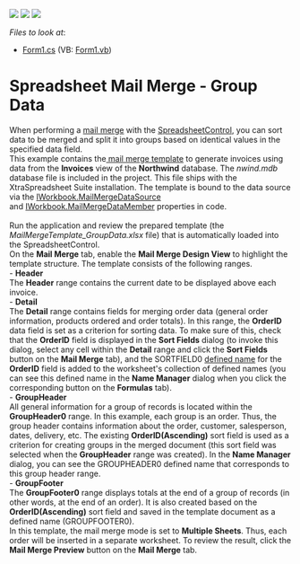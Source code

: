 <!-- default badges list -->
![](https://img.shields.io/endpoint?url=https://codecentral.devexpress.com/api/v1/VersionRange/128614057/14.2.3%2B)
[![](https://img.shields.io/badge/Open_in_DevExpress_Support_Center-FF7200?style=flat-square&logo=DevExpress&logoColor=white)](https://supportcenter.devexpress.com/ticket/details/T110288)
[![](https://img.shields.io/badge/📖_How_to_use_DevExpress_Examples-e9f6fc?style=flat-square)](https://docs.devexpress.com/GeneralInformation/403183)
<!-- default badges end -->
<!-- default file list -->
*Files to look at*:

* [Form1.cs](./CS/DXApplication1/Form1.cs) (VB: [Form1.vb](./VB/DXApplication1/Form1.vb))
<!-- default file list end -->
# Spreadsheet Mail Merge - Group Data


When performing a <a href="http://help.devexpress.com/#WindowsForms/CustomDocument16257">mail merge</a> with the <a href="http://help.devexpress.com/#WindowsForms/clsDevExpressXtraSpreadsheetSpreadsheetControltopic">SpreadsheetControl</a>, you can sort data to be merged and split it into groups based on identical values in the specified data field.<br>This example contains the<a href="http://help.devexpress.com/#WindowsForms/CustomDocument17018"> mail merge template</a> to generate invoices using data from the <strong>Invoices</strong> view of the <strong>Northwind</strong> database. The <em>nwind.mdb</em> database file is included in the project. This file ships with the XtraSpreadsheet Suite installation. The template is bound to the data source via the <a href="http://help.devexpress.com/#CoreLibraries/DevExpressSpreadsheetIWorkbook_MailMergeDataSourcetopic">IWorkbook.MailMergeDataSource</a> and <a href="http://help.devexpress.com/#CoreLibraries/DevExpressSpreadsheetIWorkbook_MailMergeDataMembertopic">IWorkbook.MailMergeDataMember</a> properties in code.<br><br>Run the application and review the prepared template (the <em>MailMergeTemplate_GroupData.xlsx</em> file) that is automatically loaded into the SpreadsheetControl.<br>On the <strong>Mail Merge</strong> tab, enable the <strong>Mail Merge Design View</strong> to highlight the template structure. The template consists of the following ranges.<br>- <strong>Header</strong><br>The <strong>Header</strong> range contains the current date to be displayed above each invoice.<br>- <strong>Detail<br></strong>The <strong>Detail</strong> range contains fields for merging order data (general order information, products ordered and order totals). In this range, the <strong>OrderID</strong> data field is set as a criterion for sorting data. To make sure of this, check that the <strong>OrderID</strong> field is displayed in the <strong>Sort Fields</strong> dialog (to invoke this dialog, select any cell within the <strong>Detail</strong> range and click the <strong>Sort Fields</strong> button on the <strong>Mail Merge</strong> tab), and the SORTFIELD0 <a href="http://help.devexpress.com/#WindowsForms/CustomDocument14691">defined name</a> for the <strong>OrderID</strong> field is added to the worksheet's collection of defined names (you can see this defined name in the <strong>Name Manager</strong> dialog when you click the corresponding button on the <strong>Formulas</strong> tab).<br>- <strong>GroupHeader<br></strong>All general information for a group of records is located within the <strong>GroupHeader0</strong> range. In this example, each group is an order. Thus, the group header contains information about the order, customer, salesperson, dates, delivery, etc. The existing <strong>OrderID(Ascending)</strong> sort field is used as a criterion for creating groups in the merged document (this sort field was selected when the <strong>GroupHeader</strong> range was created). In the <strong>Name Manager</strong> dialog, you can see the GROUPHEADER0 defined name that corresponds to this group header range.<br>- <strong>GroupFooter</strong><br>The <strong>GroupFooter0</strong> range displays totals at the end of a group of records (in other words, at the end of an order). It is also created based on the <strong>OrderID(Ascending)</strong> sort field and saved in the template document as a defined name (GROUPFOOTER0).<br>In this template, the mail merge mode is set to <strong>Multiple Sheets</strong>. Thus, each order will be inserted in a separate worksheet. To review the result, click the <strong>Mail Merge Preview</strong> button on the <strong>Mail Merge</strong> tab.

<br/>


